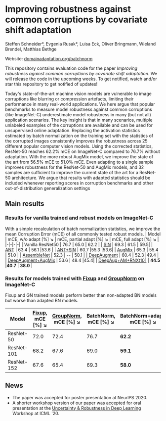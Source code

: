 # Improving robustness against common corruptions by covariate shift adaptation

Steffen Schneider*, Evgenia Rusak*, Luisa Eck, Oliver Bringmann, Wieland Brendel, Matthias Bethge 

Website: [domainadaptation.org/batchnorm](https://domainadaptation.org/batchnorm)

This repository contains evaluation code for the paper *Improving robustness against common corruptions by covariate shift adaptation*.
We will release the code in the upcoming weeks. To get notified, watch and/or star this repository to get notified of updates!

Today's state-of-the-art machine vision models are vulnerable to image corruptions like blurring or compression artefacts, limiting their performance in many real-world applications. We here argue that popular benchmarks to measure model robustness against common corruptions (like ImageNet-C) underestimate model robustness in many (but not all) application scenarios. The key insight is that in many scenarios, multiple unlabeled examples of the corruptions are available and can be used for unsupervised online adaptation. Replacing the activation statistics estimated by batch normalization on the training set with the statistics of the corrupted images consistently improves the robustness across 25 different popular computer vision models. Using the corrected statistics, ResNet-50 reaches 62.2% mCE on ImageNet-C compared to 76.7% without adaptation. With the more robust AugMix model, we improve the state of the art from 56.5% mCE to 51.0% mCE. Even adapting to a single sample improves robustness for the ResNet-50 and AugMix models, and 32 samples are sufficient to improve the current state of the art for a ResNet-50 architecture. We argue that results with adapted statistics should be included whenever reporting scores in corruption benchmarks and other out-of-distribution generalization settings

## Main results

### Results for vanilla trained and robust models on ImageNet-C

With a simple recalculation of batch normalization statistics, we improve the mean Corruption Error (mCE) of all commonly tested robust models.
| Model    |  mCE, w/o adapt  [%] ↘ | mCE, partial adapt  [%]  ↘ | mCE,  full adapt [%]   ↘    | 
|-|-|-|-|
|  Vanilla ResNet50 | 76.7 | 65.0  | 62.2 |
| [SIN](https://github.com/rgeirhos/texture-vs-shape) | 69.3 | 61.5 | 59.5|
| [ANT](https://github.com/bethgelab/game-of-noise) | 63.4  | 56.1  |53.6 |
| [ANT+SIN](https://github.com/bethgelab/game-of-noise) | 60.7 |55.3 |53.6|
| [AugMix](https://github.com/google-research/augmix) | 65.3 | 55.4 | 51.0 |
| [AssembleNet](https://github.com/clovaai/assembled-cnn) | 52.3 | -- | 50.1 |
| [DeepAugment](https://github.com/hendrycks/imagenet-r) | 60.4 | 52.3 |49.4 |
| [DeepAugment+AugMix](https://github.com/hendrycks/imagenet-r) | 53.6 | 48.4 |45.4|
| [DeepAug+AM+RNXt101](https://github.com/hendrycks/imagenet-r) | **44.5** |**40.7** | **38.0** |

### Results for models trained with [Fixup](https://github.com/hongyi-zhang/Fixup) and [GroupNorm](https://github.com/ppwwyyxx/GroupNorm-reproduce) on ImageNet-C

Fixup and GN trained models perform better than non-adapted BN models but worse than adapted BN models.

| Model    |  [Fixup](https://github.com/hongyi-zhang/Fixup), mCE [%] ↘ | [GroupNorm](https://github.com/ppwwyyxx/GroupNorm-reproduce), mCE [%] ↘ | BatchNorm, mCE [%] ↘   | BatchNorm+adapt, mCE [%] ↘  |
|-|-|-|-|-|
|ResNet-50 | 72.0  |72.4 |76.7 |**62.2**|
|ResNet-101 |68.2 |67.6 |69.0 |**59.1**|
|ResNet-152 |67.6 |65.4 |69.3 |**58.0**|


## News

- The paper was accepted for poster presentation at NeurIPS 2020.
- A shorter workshop version of our paper was accepted for oral presentation at the [Uncertainty & Robustness in Deep Learning](https://sites.google.com/view/udlworkshop2020) Workshop at ICML '20.
